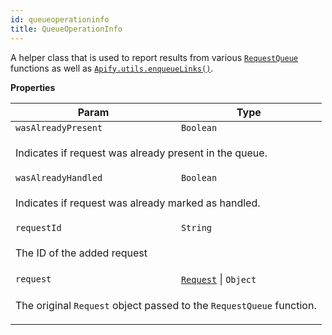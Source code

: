 ```yaml
---
id: queueoperationinfo
title: QueueOperationInfo
---
```

<a name="QueueOperationInfo"></a>

A helper class that is used to report results from various
[`RequestQueue`](../api/requestqueue) functions as well as
[`Apify.utils.enqueueLinks()`](../api/utils#utils.enqueueLinks).

**Properties**
<table>
<thead>
<tr>
<th>Param</th><th>Type</th>
</tr>
</thead>
<tbody>
<tr>
<td><code>wasAlreadyPresent</code></td><td><code>Boolean</code></td>
</tr>
<tr>
<td colspan="3"><p>Indicates if request was already present in the queue.</p>
</td></tr><tr>
<td><code>wasAlreadyHandled</code></td><td><code>Boolean</code></td>
</tr>
<tr>
<td colspan="3"><p>Indicates if request was already marked as handled.</p>
</td></tr><tr>
<td><code>requestId</code></td><td><code>String</code></td>
</tr>
<tr>
<td colspan="3"><p>The ID of the added request</p>
</td></tr><tr>
<td><code>request</code></td><td><code><a href="request">Request</a></code> | <code>Object</code></td>
</tr>
<tr>
<td colspan="3"><p>The original <code>Request</code> object passed to the <code>RequestQueue</code> function.</p>
</td></tr></tbody>
</table>
